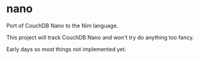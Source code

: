 # nano
Port of CouchDB Nano to the Nim language.

This project will track CouchDB Nano and won't try do anything too fancy.

Early days so most things not implemented yet.